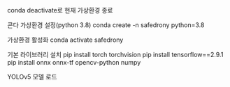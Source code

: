 conda deactivate로 현재 가상환경 종료

콘다 가상환경 설정(python 3.8)
conda create -n safedrony python=3.8

가상환경 활성화
conda activate safedrony


기본 라이브러리 설치
pip install torch torchvision
pip install tensorflow==2.9.1
pip install onnx onnx-tf opencv-python numpy

YOLOv5 모델 로드


